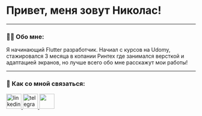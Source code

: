 # Привет, меня зовут Николас!

---

### :man_technologist: Обо мне: 

Я начинающий Flutter разработчик. Начиал с курсов на Udomy, стажировался 3 месяца в копании Ринтех где занимался версткой и адаптацией экранов, но лучше всего обо мне расскажут мои работы!

---

### 🤝 Как со мной связаться:

  <div id="badges">
    <a href="https://www.linkedin.com/in/nikolas-gevorkyan-90a2a0282" target="_blank">
      <img src="https://cdn-icons-png.flaticon.com/512/2504/2504799.png" width="40" height="40" alt="linkedin" />
    </a>
    <a href="https://t.me/nikola0507" target="_blank">
      <img src="https://cdn-icons-png.flaticon.com/512/2111/2111646.png" width="40" height="40" alt="telegram group" />
    </a>
    <a href="https://vk.com/" target="_blank">
      <img src="https://cdn-icons-png.flaticon.com/512/145/145813.png" width="40" height="40" alt=""/>
    </a>
    
  </div>
